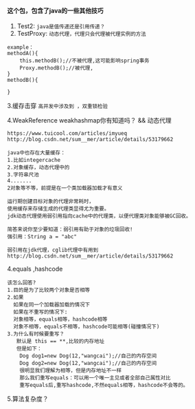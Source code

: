 #### 这个包，包含了java的一些其他技巧
1. Test2: `java是值传递还是引用传递？`
2. TestProxy: `动态代理，代理只会代理被代理实例的方法`

```
example：
methodA(){
    this.methodB();//不被代理,这可能影响spring事务
    Proxy.methodB();//被代理,
}
methodB(){
    
}
```
3.缓存击穿 `高并发中涉及到 ，双重锁检验`

4.WeakReference weakhashmap你有知道吗？ && 动态代理
```
https://www.tuicool.com/articles/imyueq
http://blog.csdn.net/sum__mer/article/details/53179662

java中也存在大量缓存：
1.比如integercache
2.对象缓存，动态代理中的
3.字符串尺池
4.......
2对象等不等，前提是在一个类加载器加载才有意义

运行期创建目标对象的代理非常耗时，
使用缓存来存储生成的代理类显得尤为重要。
jdk动态代理使用弱引用指向cache中的代理类，以便代理类对象能够被GC回收。

简答来说你至少要知道：弱引用有助于对象的垃圾回收!
强引用：String a = "abc"

弱引用在jdk代理，cglib代理中有用到
http://blog.csdn.net/sum__mer/article/details/53179662
```
4.equals ,hashcode
```
该怎么回答?
1.目的是为了比较两个对象是否相等
2.如果
  如果在同一个加载器加载的情况下
  如果在不重写的情况下: 
  对象相等，equals相等，hashcode相等
  对象不相等，equals不相等，hashcode可能相等(碰撞情况下)
3.为什么有时候要重写？
   默认是 this == **,比较的内存地址
   但是如下：
    Dog dog1=new Dog(12,"wangcai");//自己的内存空间
    Dog dog2=new Dog(12,"wangcai");//自己的内存空间
    很明显我们理解为相等，但是内存地址不一样
    那么我们重写equals：可以用一个唯一主见或者全部自己属性对比
    重写equals后,重写hashcode,不然equals相等，hashcode不会等的。
```
5.算法复杂度？
